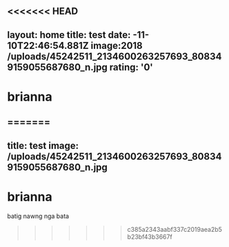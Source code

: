 <<<<<<< HEAD
---
layout: home
title: test
date: -11-10T22:46:54.881Z
image:2018 /uploads/45242511_2134600263257693_808349159055687680_n.jpg
rating: '0'
---
# brianna
=======
---
title: test
image: /uploads/45242511_2134600263257693_808349159055687680_n.jpg
---
# brianna

batig nawng nga bata
>>>>>>> c385a2343aabf337c2019aea2b5b23bf43b3667f
